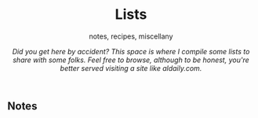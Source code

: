 <div class="wrapper">
      <header>
        <h1>Lists</h1>
        <p>notes, recipes, miscellany</p>

<i>Did you get here by accident? This space is where I compile some lists to share with some folks. Feel free to browse, although to be honest, you're better served visiting a site like aldaily.com.</i>

</header>

<section>
<h1>Notes</h1>
